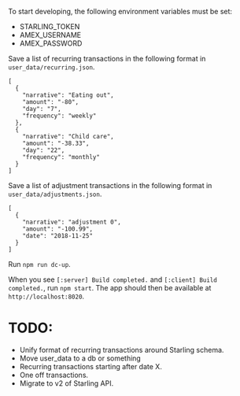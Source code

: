 To start developing, the following environment variables must be set:
- STARLING_TOKEN
- AMEX_USERNAME
- AMEX_PASSWORD

Save a list of recurring transactions in the following format in `user_data/recurring.json`.
```
[
  {
    "narrative": "Eating out",
    "amount": "-80",
    "day": "7",
    "frequency": "weekly"
  },
  {
    "narrative": "Child care",
    "amount": "-38.33",
    "day": "22",
    "frequency": "monthly"
  }
]
```

Save a list of adjustment transactions in the following format in `user_data/adjustments.json`.
```
[
  {
    "narrative": "adjustment 0",
    "amount": "-100.99",
    "date": "2018-11-25"
  }
]
```

Run `npm run dc-up`.

When you see `[:server] Build completed.` and `[:client] Build completed.`, run `npm start`.
The app should then be available at `http://localhost:8020`.

# TODO:
- Unify format of recurring transactions around Starling schema.
- Move user_data to a db or something
- Recurring transactions starting after date X.
- One off transactions.
- Migrate to v2 of Starling API.
